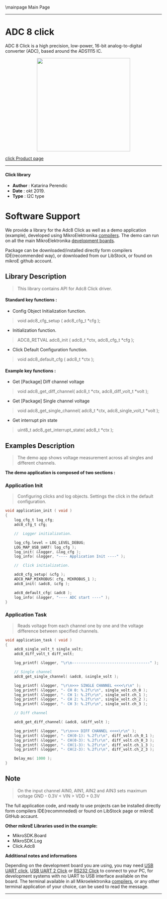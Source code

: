 \mainpage Main Page
 
 

---
# ADC 8 click

ADC 8 Click is a high precision, low-power, 16-bit analog-to-digital converter (ADC), based around the ADS1115 IC. 

<p align="center">
  <img src="https://download.mikroe.com/images/click_for_ide/adc8_click.png" height=300px>
</p>

[click Product page](<https://www.mikroe.com/adc-8-click>)

---


#### Click library 

- **Author**        : Katarina Perendic
- **Date**          : okt 2019.
- **Type**          : I2C type


# Software Support

We provide a library for the Adc8 Click 
as well as a demo application (example), developed using MikroElektronika 
[compilers](https://shop.mikroe.com/compilers). 
The demo can run on all the main MikroElektronika [development boards](https://shop.mikroe.com/development-boards).

Package can be downloaded/installed directly form compilers IDE(recommended way), or downloaded from our LibStock, or found on mikroE github account. 

## Library Description

> This library contains API for Adc8 Click driver.

#### Standard key functions :

- Config Object Initialization function.
> void adc8_cfg_setup ( adc8_cfg_t *cfg ); 
 
- Initialization function.
> ADC8_RETVAL adc8_init ( adc8_t *ctx, adc8_cfg_t *cfg );

- Click Default Configuration function.
> void adc8_default_cfg ( adc8_t *ctx );


#### Example key functions :

- Get [Package] Diff channel voltage
> void adc8_get_diff_channel( adc8_t *ctx, adc8_diff_volt_t *volt );
 
- Get [Package] Single channel voltage
> void adc8_get_single_channel( adc8_t *ctx, adc8_single_volt_t *volt );

- Get interrupt pin state
> uint8_t adc8_get_interrupt_state( adc8_t *ctx );

## Examples Description

> The demo app shows voltage measurement across all singles and different channels.

**The demo application is composed of two sections :**

### Application Init 

> Configuring clicks and log objects.
> Settings the click in the default configuration.

```c
void application_init ( void )
{
    log_cfg_t log_cfg;
    adc8_cfg_t cfg;

    //  Logger initialization.

    log_cfg.level = LOG_LEVEL_DEBUG;
    LOG_MAP_USB_UART( log_cfg );
    log_init( &logger, &log_cfg );
    log_info( &logger, "---- Application Init ----" );

    //  Click initialization.

    adc8_cfg_setup( &cfg );
    ADC8_MAP_MIKROBUS( cfg, MIKROBUS_1 );
    adc8_init( &adc8, &cfg );

    adc8_default_cfg( &adc8 );
    log_info( &logger, "---- ADC start ----" );
}
```

### Application Task

> Reads voltage from each channel one by one and the voltage difference 
> between specified channels.

```c
void application_task ( void )
{
    adc8_single_volt_t single_volt;
    adc8_diff_volt_t diff_volt;

    log_printf( &logger, "\r\n-----------------------------------" );

    // Single channel
    adc8_get_single_channel( &adc8, &single_volt );

    log_printf( &logger, "\r\n>>> SINGLE CHANNEL <<<<\r\n" );
    log_printf( &logger, "- CH 0: %.2f\r\n", single_volt.ch_0 );
    log_printf( &logger, "- CH 1: %.2f\r\n", single_volt.ch_1 );
    log_printf( &logger, "- CH 2: %.2f\r\n", single_volt.ch_2 );
    log_printf( &logger, "- CH 3: %.2f\r\n", single_volt.ch_3 );

    // Diff channel

    adc8_get_diff_channel( &adc8, &diff_volt );

    log_printf( &logger, "\r\n>>> DIFF CHANNEL <<<<\r\n" );
    log_printf( &logger, "- CH(0-1): %.2f\r\n", diff_volt.ch_0_1 );
    log_printf( &logger, "- CH(0-3): %.2f\r\n", diff_volt.ch_0_3 );
    log_printf( &logger, "- CH(1-3): %.2f\r\n", diff_volt.ch_1_3 );
    log_printf( &logger, "- CH(2-3): %.2f\r\n", diff_volt.ch_2_3 );

    Delay_ms( 1000 );
}
```

## Note

> On the input channel AIN0, AIN1, AIN2 and AIN3 sets maximum voltage 
> GND - 0.3V < VIN > VDD + 0.3V

The full application code, and ready to use projects can be  installed directly form compilers IDE(recommneded) or found on LibStock page or mikroE GitHub accaunt.

**Other mikroE Libraries used in the example:** 

- MikroSDK.Board
- MikroSDK.Log
- Click.Adc8

**Additional notes and informations**

Depending on the development board you are using, you may need 
[USB UART click](https://shop.mikroe.com/usb-uart-click), 
[USB UART 2 Click](https://shop.mikroe.com/usb-uart-2-click) or 
[RS232 Click](https://shop.mikroe.com/rs232-click) to connect to your PC, for 
development systems with no UART to USB interface available on the board. The 
terminal available in all Mikroelektronika 
[compilers](https://shop.mikroe.com/compilers), or any other terminal application 
of your choice, can be used to read the message.



---
